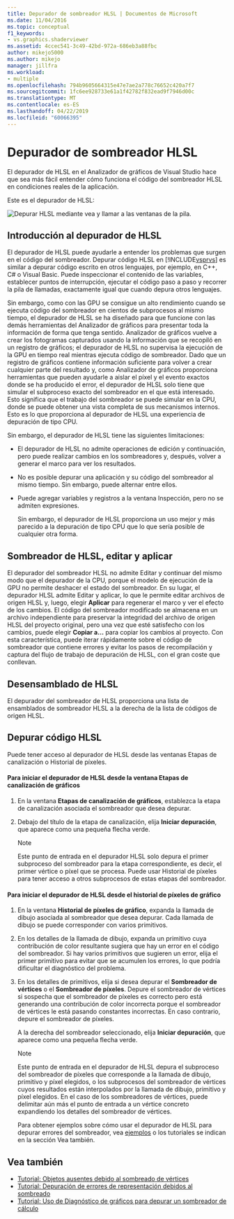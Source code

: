 ```yaml
---
title: Depurador de sombreador HLSL | Documentos de Microsoft
ms.date: 11/04/2016
ms.topic: conceptual
f1_keywords:
- vs.graphics.shaderviewer
ms.assetid: 4ccec541-3c49-42bd-972a-686eb3a88fbc
author: mikejo5000
ms.author: mikejo
manager: jillfra
ms.workload:
- multiple
ms.openlocfilehash: 794b9605664315e47e7ae2a778c76652c420a7f7
ms.sourcegitcommit: 1fc6ee928733e61a1f42782f832ead9f7946d00c
ms.translationtype: MT
ms.contentlocale: es-ES
ms.lasthandoff: 04/22/2019
ms.locfileid: "60066395"
---
```

# <a name="hlsl-shader-debugger"></a>Depurador de sombreador HLSL
El depurador de HLSL en el Analizador de gráficos de Visual Studio hace que sea más fácil entender cómo funciona el código del sombreador HLSL en condiciones reales de la aplicación.

 Este es el depurador de HLSL:

 ![Depurar HLSL mediante vea y llamar a las ventanas de la pila. ](media/gfx_diag_demo_hlsl_debugger_orientation.png "gfx_diag_demo_hlsl_debugger_orientation")

## <a name="understanding-the-hlsl-debugger"></a>Introducción al depurador de HLSL
 El depurador de HLSL puede ayudarle a entender los problemas que surgen en el código del sombreador. Depurar código HLSL en [!INCLUDE[vsprvs](../../code-quality/includes/vsprvs_md.md)] es similar a depurar código escrito en otros lenguajes, por ejemplo, en C++, C# o Visual Basic. Puede inspeccionar el contenido de las variables, establecer puntos de interrupción, ejecutar el código paso a paso y recorrer la pila de llamadas, exactamente igual que cuando depura otros lenguajes.

 Sin embargo, como con las GPU se consigue un alto rendimiento cuando se ejecuta código del sombreador en cientos de subprocesos al mismo tiempo, el depurador de HLSL se ha diseñado para que funcione con las demás herramientas del Analizador de gráficos para presentar toda la información de forma que tenga sentido. Analizador de gráficos vuelve a crear los fotogramas capturados usando la información que se recopiló en un registro de gráficos; el depurador de HLSL no supervisa la ejecución de la GPU en tiempo real mientras ejecuta código de sombreador. Dado que un registro de gráficos contiene información suficiente para volver a crear cualquier parte del resultado y, como Analizador de gráficos proporciona herramientas que pueden ayudarle a aislar el píxel y el evento exactos donde se ha producido el error, el depurador de HLSL solo tiene que simular el subproceso exacto del sombreador en el que está interesado. Esto significa que el trabajo del sombreador se puede simular en la CPU, donde se puede obtener una vista completa de sus mecanismos internos. Esto es lo que proporciona al depurador de HLSL una experiencia de depuración de tipo CPU.

 Sin embargo, el depurador de HLSL tiene las siguientes limitaciones:

- El depurador de HLSL no admite operaciones de edición y continuación, pero puede realizar cambios en los sombreadores y, después, volver a generar el marco para ver los resultados.

- No es posible depurar una aplicación y su código del sombreador al mismo tiempo. Sin embargo, puede alternar entre ellos.

- Puede agregar variables y registros a la ventana Inspección, pero no se admiten expresiones.

  Sin embargo, el depurador de HLSL proporciona un uso mejor y más parecido a la depuración de tipo CPU que lo que sería posible de cualquier otra forma.

## <a name="hlsl-shader-edit--apply"></a>Sombreador de HLSL, editar y aplicar
 El depurador del sombreador HLSL no admite Editar y continuar del mismo modo que el depurador de la CPU, porque el modelo de ejecución de la GPU no permite deshacer el estado del sombreador. En su lugar, el depurador HLSL admite Editar y aplicar, lo que le permite editar archivos de origen HLSL y, luego, elegir **Aplicar** para regenerar el marco y ver el efecto de los cambios. El código del sombreador modificado se almacena en un archivo independiente para preservar la integridad del archivo de origen HLSL del proyecto original, pero una vez que esté satisfecho con los cambios, puede elegir **Copiar a…** para copiar los cambios al proyecto. Con esta característica, puede iterar rápidamente sobre el código de sombreador que contiene errores y evitar los pasos de recompilación y captura del flujo de trabajo de depuración de HLSL, con el gran coste que conllevan.

## <a name="hlsl-disassembly"></a>Desensamblado de HLSL
 El depurador del sombreador de HLSL proporciona una lista de ensamblados de sombreador HLSL a la derecha de la lista de códigos de origen HLSL.

## <a name="debugging-hlsl-code"></a>Depurar código HLSL
 Puede tener acceso al depurador de HLSL desde las ventanas Etapas de canalización o Historial de píxeles.

#### <a name="to-start-the-hlsl-debugger-from-the-graphics-pipeline-stages-window"></a>Para iniciar el depurador de HLSL desde la ventana Etapas de canalización de gráficos

1. En la ventana **Etapas de canalización de gráficos**, establezca la etapa de canalización asociada el sombreador que desea depurar.

2. Debajo del título de la etapa de canalización, elija **Iniciar depuración**, que aparece como una pequeña flecha verde.

    > [!NOTE]
    >  Este punto de entrada en el depurador HLSL solo depura el primer subproceso del sombreador para la etapa correspondiente, es decir, el primer vértice o píxel que se procesa. Puede usar Historial de píxeles para tener acceso a otros subprocesos de estas etapas del sombreador.

#### <a name="to-start-the-hlsl-debugger-from-the-graphics-pixel-history"></a>Para iniciar el depurador de HLSL desde el historial de píxeles de gráfico

1. En la ventana **Historial de píxeles de gráfico**, expanda la llamada de dibujo asociada al sombreador que desea depurar. Cada llamada de dibujo se puede corresponder con varios primitivos.

2. En los detalles de la llamada de dibujo, expanda un primitivo cuya contribución de color resultante sugiera que hay un error en el código del sombreador. Si hay varios primitivos que sugieren un error, elija el primer primitivo para evitar que se acumulen los errores, lo que podría dificultar el diagnóstico del problema.

3. En los detalles de primitivos, elija si desea depurar el **Sombreador de vértices** o el **Sombreador de píxeles**. Depure el sombreador de vértices si sospecha que el sombreador de píxeles es correcto pero está generando una contribución de color incorrecta porque el sombreador de vértices le está pasando constantes incorrectas. En caso contrario, depure el sombreador de píxeles.

    A la derecha del sombreador seleccionado, elija **Iniciar depuración**, que aparece como una pequeña flecha verde.

   > [!NOTE]
   >  Este punto de entrada en el depurador de HLSL depura el subproceso del sombreador de píxeles que corresponde a la llamada de dibujo, primitivo y píxel elegidos, o los subprocesos del sombreador de vértices cuyos resultados están interpolados por la llamada de dibujo, primitivo y píxel elegidos. En el caso de los sombreadores de vértices, puede delimitar aún más el punto de entrada a un vértice concreto expandiendo los detalles del sombreador de vértices.

   Para obtener ejemplos sobre cómo usar el depurador de HLSL para depurar errores del sombreador, vea [ejemplos](graphics-diagnostics-examples.md) o los tutoriales se indican en la sección Vea también.

## <a name="see-also"></a>Vea también
- [Tutorial: Objetos ausentes debido al sombreado de vértices](walkthrough-missing-objects-due-to-vertex-shading.md)
- [Tutorial: Depuración de errores de representación debidos al sombreado](walkthrough-debugging-rendering-errors-due-to-shading.md)
- [Tutorial: Uso de Diagnóstico de gráficos para depurar un sombreador de cálculo](walkthrough-using-graphics-diagnostics-to-debug-a-compute-shader.md)